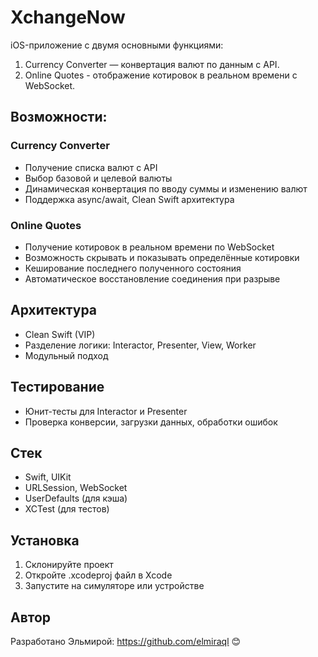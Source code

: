 # XchangeNow

iOS-приложение с двумя основными функциями:

1. Currency Converter — конвертация валют по данным с API.
2. Online Quotes - отображение котировок в реальном времени с WebSocket.

## Возможности:

### Currency Converter
- Получение списка валют с API
- Выбор базовой и целевой валюты
- Динамическая конвертация по вводу суммы и изменению валют
- Поддержка async/await, Clean Swift архитектура

### Online Quotes
- Получение котировок в реальном времени по WebSocket
- Возможность скрывать и показывать определённые котировки
- Кеширование последнего полученного состояния
- Автоматическое восстановление соединения при разрыве

## Архитектура
- Clean Swift (VIP)
- Разделение логики: Interactor, Presenter, View, Worker
- Модульный подход

## Тестирование
- Юнит-тесты для Interactor и Presenter
- Проверка конверсии, загрузки данных, обработки ошибок

## Стек
- Swift, UIKit
- URLSession, WebSocket
- UserDefaults (для кэша)
- XCTest (для тестов)

## Установка
1. Склонируйте проект
2. Откройте .xcodeproj файл в Xcode
3. Запустите на симуляторе или устройстве

## Автор

Разработано Эльмирой: https://github.com/elmiraql  😊
